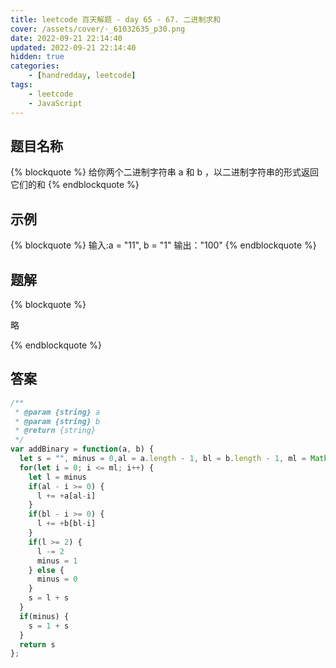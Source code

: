 ```yaml
---
title: leetcode 百天解题 - day 65 - 67. 二进制求和
cover: /assets/cover/·_61032635_p30.png
date: 2022-09-21 22:14:40
updated: 2022-09-21 22:14:40
hidden: true
categories:
    - [handredday, leetcode]
tags:
    - leetcode
    - JavaScript
---
```


## 题目名称

{% blockquote %}
给你两个二进制字符串 a 和 b ，以二进制字符串的形式返回它们的和
{% endblockquote %}

## 示例

{% blockquote %}
输入:a = "11", b = "1"
输出："100"
{% endblockquote %}


## 题解

{% blockquote %}

略

{% endblockquote %}

## 答案

~~~js
/**
 * @param {string} a
 * @param {string} b
 * @return {string}
 */
var addBinary = function(a, b) {
  let s = "", minus = 0,al = a.length - 1, bl = b.length - 1, ml = Math.max(al, bl)
  for(let i = 0; i <= ml; i++) {
    let l = minus
    if(al - i >= 0) {
      l += +a[al-i]
    }
    if(bl - i >= 0) {
      l += +b[bl-i]
    }
    if(l >= 2) {
      l -= 2
      minus = 1
    } else {
      minus = 0
    }
    s = l + s
  }
  if(minus) {
    s = 1 + s
  }
  return s
};
~~~


